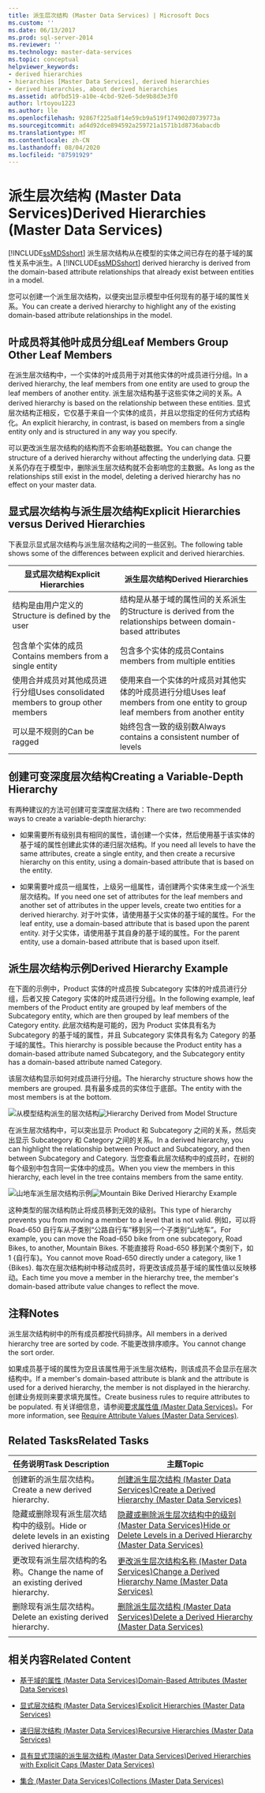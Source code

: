 ```yaml
---
title: 派生层次结构 (Master Data Services) | Microsoft Docs
ms.custom: ''
ms.date: 06/13/2017
ms.prod: sql-server-2014
ms.reviewer: ''
ms.technology: master-data-services
ms.topic: conceptual
helpviewer_keywords:
- derived hierarchies
- hierarchies [Master Data Services], derived hierarchies
- derived hierarchies, about derived hierarchies
ms.assetid: a0fbd519-a10e-4cbd-92e6-5de9b8d3e3f0
author: lrtoyou1223
ms.author: lle
ms.openlocfilehash: 92867f225a8f14e59cb9a519f174902d0739773a
ms.sourcegitcommit: ad4d92dce894592a259721a1571b1d8736abacdb
ms.translationtype: MT
ms.contentlocale: zh-CN
ms.lasthandoff: 08/04/2020
ms.locfileid: "87591929"
---
```

# <a name="derived-hierarchies-master-data-services"></a><span data-ttu-id="0c26a-102">派生层次结构 (Master Data Services)</span><span class="sxs-lookup"><span data-stu-id="0c26a-102">Derived Hierarchies (Master Data Services)</span></span>
  <span data-ttu-id="0c26a-103">[!INCLUDE[ssMDSshort](../includes/ssmdsshort-md.md)] 派生层次结构从在模型的实体之间已存在的基于域的属性关系中派生。</span><span class="sxs-lookup"><span data-stu-id="0c26a-103">A [!INCLUDE[ssMDSshort](../includes/ssmdsshort-md.md)] derived hierarchy is derived from the domain-based attribute relationships that already exist between entities in a model.</span></span>

 <span data-ttu-id="0c26a-104">您可以创建一个派生层次结构，以便突出显示模型中任何现有的基于域的属性关系。</span><span class="sxs-lookup"><span data-stu-id="0c26a-104">You can create a derived hierarchy to highlight any of the existing domain-based attribute relationships in the model.</span></span>

## <a name="leaf-members-group-other-leaf-members"></a><span data-ttu-id="0c26a-105">叶成员将其他叶成员分组</span><span class="sxs-lookup"><span data-stu-id="0c26a-105">Leaf Members Group Other Leaf Members</span></span>
 <span data-ttu-id="0c26a-106">在派生层次结构中，一个实体的叶成员用于对其他实体的叶成员进行分组。</span><span class="sxs-lookup"><span data-stu-id="0c26a-106">In a derived hierarchy, the leaf members from one entity are used to group the leaf members of another entity.</span></span> <span data-ttu-id="0c26a-107">派生层次结构基于这些实体之间的关系。</span><span class="sxs-lookup"><span data-stu-id="0c26a-107">A derived hierarchy is based on the relationship between these entities.</span></span> <span data-ttu-id="0c26a-108">显式层次结构正相反，它仅基于来自一个实体的成员，并且以您指定的任何方式结构化。</span><span class="sxs-lookup"><span data-stu-id="0c26a-108">An explicit hierarchy, in contrast, is based on members from a single entity only and is structured in any way you specify.</span></span>

 <span data-ttu-id="0c26a-109">可以更改派生层次结构的结构而不会影响基础数据。</span><span class="sxs-lookup"><span data-stu-id="0c26a-109">You can change the structure of a derived hierarchy without affecting the underlying data.</span></span> <span data-ttu-id="0c26a-110">只要关系仍存在于模型中，删除派生层次结构就不会影响您的主数据。</span><span class="sxs-lookup"><span data-stu-id="0c26a-110">As long as the relationships still exist in the model, deleting a derived hierarchy has no effect on your master data.</span></span>

## <a name="explicit-hierarchies-versus-derived-hierarchies"></a><span data-ttu-id="0c26a-111">显式层次结构与派生层次结构</span><span class="sxs-lookup"><span data-stu-id="0c26a-111">Explicit Hierarchies versus Derived Hierarchies</span></span>
 <span data-ttu-id="0c26a-112">下表显示显式层次结构与派生层次结构之间的一些区别。</span><span class="sxs-lookup"><span data-stu-id="0c26a-112">The following table shows some of the differences between explicit and derived hierarchies.</span></span>

|<span data-ttu-id="0c26a-113">显式层次结构</span><span class="sxs-lookup"><span data-stu-id="0c26a-113">Explicit Hierarchies</span></span>|<span data-ttu-id="0c26a-114">派生层次结构</span><span class="sxs-lookup"><span data-stu-id="0c26a-114">Derived Hierarchies</span></span>|
|--------------------------|-------------------------|
|<span data-ttu-id="0c26a-115">结构是由用户定义的</span><span class="sxs-lookup"><span data-stu-id="0c26a-115">Structure is defined by the user</span></span>|<span data-ttu-id="0c26a-116">结构是从基于域的属性间的关系派生的</span><span class="sxs-lookup"><span data-stu-id="0c26a-116">Structure is derived from the relationships between domain-based attributes</span></span>|
|<span data-ttu-id="0c26a-117">包含单个实体的成员</span><span class="sxs-lookup"><span data-stu-id="0c26a-117">Contains members from a single entity</span></span>|<span data-ttu-id="0c26a-118">包含多个实体的成员</span><span class="sxs-lookup"><span data-stu-id="0c26a-118">Contains members from multiple entities</span></span>|
|<span data-ttu-id="0c26a-119">使用合并成员对其他成员进行分组</span><span class="sxs-lookup"><span data-stu-id="0c26a-119">Uses consolidated members to group other members</span></span>|<span data-ttu-id="0c26a-120">使用来自一个实体的叶成员对其他实体的叶成员进行分组</span><span class="sxs-lookup"><span data-stu-id="0c26a-120">Uses leaf members from one entity to group leaf members from another entity</span></span>|
|<span data-ttu-id="0c26a-121">可以是不规则的</span><span class="sxs-lookup"><span data-stu-id="0c26a-121">Can be ragged</span></span>|<span data-ttu-id="0c26a-122">始终包含一致的级别数</span><span class="sxs-lookup"><span data-stu-id="0c26a-122">Always contains a consistent number of levels</span></span>|

## <a name="creating-a-variable-depth-hierarchy"></a><span data-ttu-id="0c26a-123">创建可变深度层次结构</span><span class="sxs-lookup"><span data-stu-id="0c26a-123">Creating a Variable-Depth Hierarchy</span></span>
 <span data-ttu-id="0c26a-124">有两种建议的方法可创建可变深度层次结构：</span><span class="sxs-lookup"><span data-stu-id="0c26a-124">There are two recommended ways to create a variable-depth hierarchy:</span></span>

-   <span data-ttu-id="0c26a-125">如果需要所有级别具有相同的属性，请创建一个实体，然后使用基于该实体的基于域的属性创建此实体的递归层次结构。</span><span class="sxs-lookup"><span data-stu-id="0c26a-125">If you need all levels to have the same attributes, create a single entity, and then create a recursive hierarchy on this entity, using a domain-based attribute that is based on the entity.</span></span>

-   <span data-ttu-id="0c26a-126">如果需要叶成员一组属性，上级另一组属性，请创建两个实体来生成一个派生层次结构。</span><span class="sxs-lookup"><span data-stu-id="0c26a-126">If you need one set of attributes for the leaf members and another set of attributes in the upper levels, create two entities for a derived hierarchy.</span></span> <span data-ttu-id="0c26a-127">对于叶实体，请使用基于父实体的基于域的属性。</span><span class="sxs-lookup"><span data-stu-id="0c26a-127">For the leaf entity, use a domain-based attribute that is based upon the parent entity.</span></span> <span data-ttu-id="0c26a-128">对于父实体，请使用基于其自身的基于域的属性。</span><span class="sxs-lookup"><span data-stu-id="0c26a-128">For the parent entity, use a domain-based attribute that is based upon itself.</span></span>

## <a name="derived-hierarchy-example"></a><span data-ttu-id="0c26a-129">派生层次结构示例</span><span class="sxs-lookup"><span data-stu-id="0c26a-129">Derived Hierarchy Example</span></span>
 <span data-ttu-id="0c26a-130">在下面的示例中，Product 实体的叶成员按 Subcategory 实体的叶成员进行分组，后者又按 Category 实体的叶成员进行分组。</span><span class="sxs-lookup"><span data-stu-id="0c26a-130">In the following example, leaf members of the Product entity are grouped by leaf members of the Subcategory entity, which are then grouped by leaf members of the Category entity.</span></span> <span data-ttu-id="0c26a-131">此层次结构是可能的，因为 Product 实体具有名为 Subcategory 的基于域的属性，并且 Subcategory 实体具有名为 Category 的基于域的属性。</span><span class="sxs-lookup"><span data-stu-id="0c26a-131">This hierarchy is possible because the Product entity has a domain-based attribute named Subcategory, and the Subcategory entity has a domain-based attribute named Category.</span></span>

 <span data-ttu-id="0c26a-132">该层次结构显示如何对成员进行分组。</span><span class="sxs-lookup"><span data-stu-id="0c26a-132">The hierarchy structure shows how the members are grouped.</span></span> <span data-ttu-id="0c26a-133">具有最多成员的实体位于底部。</span><span class="sxs-lookup"><span data-stu-id="0c26a-133">The entity with the most members is at the bottom.</span></span>

 <span data-ttu-id="0c26a-134">![从模型结构派生的层次结构](../../2014/master-data-services/media/mds-conc-derived-hierarchy-structure.gif "从模型结构派生的层次结构")</span><span class="sxs-lookup"><span data-stu-id="0c26a-134">![Hierarchy Derived from Model Structure](../../2014/master-data-services/media/mds-conc-derived-hierarchy-structure.gif "Hierarchy Derived from Model Structure")</span></span>

 <span data-ttu-id="0c26a-135">在派生层次结构中，可以突出显示 Product 和 Subcategory 之间的关系，然后突出显示 Subcategory 和 Category 之间的关系。</span><span class="sxs-lookup"><span data-stu-id="0c26a-135">In a derived hierarchy, you can highlight the relationship between Product and Subcategory, and then between Subcategory and Category.</span></span> <span data-ttu-id="0c26a-136">当您查看此层次结构中的成员时，在树的每个级别中包含同一实体中的成员。</span><span class="sxs-lookup"><span data-stu-id="0c26a-136">When you view the members in this hierarchy, each level in the tree contains members from the same entity.</span></span>

 <span data-ttu-id="0c26a-137">![山地车派生层次结构示例](../../2014/master-data-services/media/mds-conc-derived-hierarchy-example.gif "山地车派生层次结构示例")</span><span class="sxs-lookup"><span data-stu-id="0c26a-137">![Mountain Bike Derived Hierarchy Example](../../2014/master-data-services/media/mds-conc-derived-hierarchy-example.gif "Mountain Bike Derived Hierarchy Example")</span></span>

 <span data-ttu-id="0c26a-138">这种类型的层次结构防止将成员移到无效的级别。</span><span class="sxs-lookup"><span data-stu-id="0c26a-138">This type of hierarchy prevents you from moving a member to a level that is not valid.</span></span> <span data-ttu-id="0c26a-139">例如，可以将 Road-650 自行车从子类别“公路自行车”移到另一个子类别“山地车”。</span><span class="sxs-lookup"><span data-stu-id="0c26a-139">For example, you can move the Road-650 bike from one subcategory, Road Bikes, to another, Mountain Bikes.</span></span> <span data-ttu-id="0c26a-140">不能直接将 Road-650 移到某个类别下，如 1 {自行车}。</span><span class="sxs-lookup"><span data-stu-id="0c26a-140">You cannot move Road-650 directly under a category, like 1 {Bikes}.</span></span> <span data-ttu-id="0c26a-141">每次在层次结构树中移动成员时，将更改该成员基于域的属性值以反映移动。</span><span class="sxs-lookup"><span data-stu-id="0c26a-141">Each time you move a member in the hierarchy tree, the member's domain-based attribute value changes to reflect the move.</span></span>

## <a name="notes"></a><span data-ttu-id="0c26a-142">注释</span><span class="sxs-lookup"><span data-stu-id="0c26a-142">Notes</span></span>
 <span data-ttu-id="0c26a-143">派生层次结构树中的所有成员都按代码排序。</span><span class="sxs-lookup"><span data-stu-id="0c26a-143">All members in a derived hierarchy tree are sorted by code.</span></span> <span data-ttu-id="0c26a-144">不能更改排序顺序。</span><span class="sxs-lookup"><span data-stu-id="0c26a-144">You cannot change the sort order.</span></span>

 <span data-ttu-id="0c26a-145">如果成员基于域的属性为空且该属性用于派生层次结构，则该成员不会显示在层次结构中。</span><span class="sxs-lookup"><span data-stu-id="0c26a-145">If a member's domain-based attribute is blank and the attribute is used for a derived hierarchy, the member is not displayed in the hierarchy.</span></span> <span data-ttu-id="0c26a-146">创建业务规则来要求填充属性。</span><span class="sxs-lookup"><span data-stu-id="0c26a-146">Create business rules to require attributes to be populated.</span></span> <span data-ttu-id="0c26a-147">有关详细信息，请参阅[要求属性值 &#40;Master Data Services&#41;](require-attribute-values-master-data-services.md)。</span><span class="sxs-lookup"><span data-stu-id="0c26a-147">For more information, see [Require Attribute Values &#40;Master Data Services&#41;](require-attribute-values-master-data-services.md).</span></span>

## <a name="related-tasks"></a><span data-ttu-id="0c26a-148">Related Tasks</span><span class="sxs-lookup"><span data-stu-id="0c26a-148">Related Tasks</span></span>

|<span data-ttu-id="0c26a-149">任务说明</span><span class="sxs-lookup"><span data-stu-id="0c26a-149">Task Description</span></span>|<span data-ttu-id="0c26a-150">主题</span><span class="sxs-lookup"><span data-stu-id="0c26a-150">Topic</span></span>|
|----------------------|-----------|
|<span data-ttu-id="0c26a-151">创建新的派生层次结构。</span><span class="sxs-lookup"><span data-stu-id="0c26a-151">Create a new derived hierarchy.</span></span>|[<span data-ttu-id="0c26a-152">创建派生层次结构 (Master Data Services)</span><span class="sxs-lookup"><span data-stu-id="0c26a-152">Create a Derived Hierarchy &#40;Master Data Services&#41;</span></span>](../../2014/master-data-services/create-a-derived-hierarchy-master-data-services.md)|
|<span data-ttu-id="0c26a-153">隐藏或删除现有派生层次结构中的级别。</span><span class="sxs-lookup"><span data-stu-id="0c26a-153">Hide or delete levels in an existing derived hierarchy.</span></span>|[<span data-ttu-id="0c26a-154">隐藏或删除派生层次结构中的级别 (Master Data Services)</span><span class="sxs-lookup"><span data-stu-id="0c26a-154">Hide or Delete Levels in a Derived Hierarchy &#40;Master Data Services&#41;</span></span>](../../2014/master-data-services/hide-or-delete-levels-in-a-derived-hierarchy-master-data-services.md)|
|<span data-ttu-id="0c26a-155">更改现有派生层次结构的名称。</span><span class="sxs-lookup"><span data-stu-id="0c26a-155">Change the name of an existing derived hierarchy.</span></span>|[<span data-ttu-id="0c26a-156">更改派生层次结构名称 (Master Data Services)</span><span class="sxs-lookup"><span data-stu-id="0c26a-156">Change a Derived Hierarchy Name &#40;Master Data Services&#41;</span></span>](../../2014/master-data-services/change-a-derived-hierarchy-name-master-data-services.md)|
|<span data-ttu-id="0c26a-157">删除现有派生层次结构。</span><span class="sxs-lookup"><span data-stu-id="0c26a-157">Delete an existing derived hierarchy.</span></span>|[<span data-ttu-id="0c26a-158">删除派生层次结构 (Master Data Services)</span><span class="sxs-lookup"><span data-stu-id="0c26a-158">Delete a Derived Hierarchy &#40;Master Data Services&#41;</span></span>](../../2014/master-data-services/delete-a-derived-hierarchy-master-data-services.md)|
|||

## <a name="related-content"></a><span data-ttu-id="0c26a-159">相关内容</span><span class="sxs-lookup"><span data-stu-id="0c26a-159">Related Content</span></span>

-   [<span data-ttu-id="0c26a-160">基于域的属性 (Master Data Services)</span><span class="sxs-lookup"><span data-stu-id="0c26a-160">Domain-Based Attributes &#40;Master Data Services&#41;</span></span>](../../2014/master-data-services/domain-based-attributes-master-data-services.md)

-   [<span data-ttu-id="0c26a-161">显式层次结构 (Master Data Services)</span><span class="sxs-lookup"><span data-stu-id="0c26a-161">Explicit Hierarchies &#40;Master Data Services&#41;</span></span>](../../2014/master-data-services/explicit-hierarchies-master-data-services.md)

-   [<span data-ttu-id="0c26a-162">递归层次结构 (Master Data Services)</span><span class="sxs-lookup"><span data-stu-id="0c26a-162">Recursive Hierarchies &#40;Master Data Services&#41;</span></span>](../../2014/master-data-services/recursive-hierarchies-master-data-services.md)

-   [<span data-ttu-id="0c26a-163">具有显式顶端的派生层次结构 &#40;Master Data Services&#41;</span><span class="sxs-lookup"><span data-stu-id="0c26a-163">Derived Hierarchies with Explicit Caps &#40;Master Data Services&#41;</span></span>](../../2014/master-data-services/derived-hierarchies-with-explicit-caps-master-data-services.md)

-   [<span data-ttu-id="0c26a-164">集合 (Master Data Services)</span><span class="sxs-lookup"><span data-stu-id="0c26a-164">Collections &#40;Master Data Services&#41;</span></span>](../../2014/master-data-services/collections-master-data-services.md)


